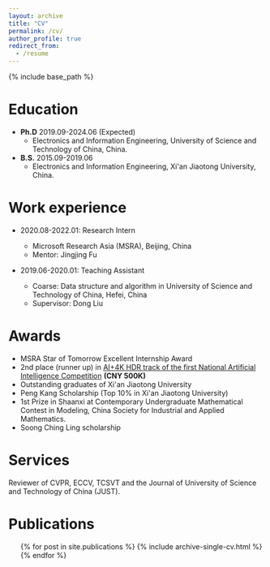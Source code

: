 ```yaml
---
layout: archive
title: "CV"
permalink: /cv/
author_profile: true
redirect_from:
  - /resume
---
```


{% include base_path %}

Education
======
* **Ph.D** 2019.09-2024.06 (Expected)
  * Electronics and Information Engineering, University of Science and Technology of China, China.
* **B.S.** 2015.09-2019.06
  * Electronics and Information Engineering, Xi'an Jiaotong University, China.

Work experience
======
* 2020.08-2022.01: Research Intern
  * Microsoft Research Asia (MSRA), Beijing, China
  * Mentor: Jingjing Fu

* 2019.06-2020.01: Teaching Assistant
  * Coarse: Data structure and algorithm in University of Science and Technology of China, Hefei, China
  * Supervisor: Dong Liu

Awards
======
* MSRA Star of Tomorrow Excellent Internship Award
* 2nd place (runner up) in [AI+4K HDR track of the first National Artificial Intelligence Competition](https://sist.ustc.edu.cn/2020/0304/c5146a413984/page.htm) **(CNY 500K)**
* Outstanding graduates of Xi'an Jiaotong University
* Peng Kang Scholarship (Top 10% in Xi'an Jiaotong University)
* 1st Prize in Shaanxi at Contemporary Undergraduate Mathematical Contest in Modeling, China Society for Industrial and Applied Mathematics.
* Soong Ching Ling scholarship

Services
======
Reviewer of CVPR, ECCV, TCSVT and the Journal of University of Science and Technology of China (JUST).

Publications
======
  <ul>{% for post in site.publications %}
    {% include archive-single-cv.html %}
  {% endfor %}</ul>
